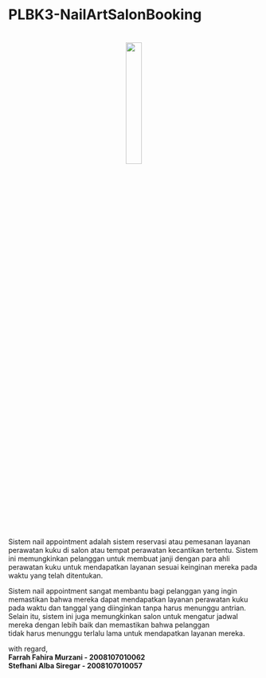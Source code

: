 # PLBK3-NailArtSalonBooking

<h1 align="center"><img width="25%" height="auto" src="https://media.tenor.com/6DodrOvXSxMAAAAi/nail-polish-polish-nails.gif"/></h1>

Sistem nail appointment adalah sistem reservasi atau pemesanan layanan perawatan kuku di salon atau tempat perawatan kecantikan tertentu. Sistem ini memungkinkan 
pelanggan untuk membuat janji dengan para ahli perawatan kuku untuk mendapatkan layanan sesuai keinginan mereka pada waktu yang telah ditentukan.

Sistem nail appointment sangat membantu bagi pelanggan yang ingin memastikan bahwa mereka dapat mendapatkan layanan perawatan kuku pada waktu dan tanggal yang 
diinginkan tanpa harus menunggu antrian. Selain itu, sistem ini juga memungkinkan salon untuk mengatur jadwal mereka dengan lebih baik dan memastikan bahwa pelanggan \
tidak harus menunggu terlalu lama untuk mendapatkan layanan mereka.

with regard,<br>
<b>Farrah Fahira Murzani - 2008107010062<br>
Stefhani Alba Siregar - 2008107010057</b>


